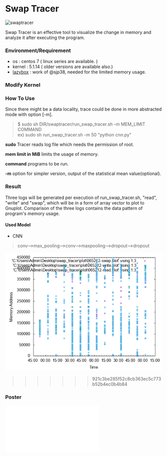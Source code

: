 # Swap Tracer
![swaptracer](./swaptracer.png)

Swap Tracer is an effective tool to visualize the change in memory and analyze it after executing the program.


### Environment/Requirement
+ os : centos 7 ( linux series are available. )
+ kernel : 5.1.14 ( older versions are available also.)  
+ [lazybox](https://github.com/sjp38/lazybox) : work of @sjp38, needed for the limited memory usage.

### Modify Kernel


### How To Use

Since there might be a data locality, trace could be done in more abstracted mode with option [-m].

> $ sudo  sh   DIR/swaptracer/run_swap_tracer.sh -m   MEM_LIMIT COMMAND   
> ex) sudo  sh  run_swap_tracer.sh  -m 50 "python cnn.py"

**sudo**  Tracer reads log file which needs the permission of root.

**mem limit in MiB** limits the usage of memory.

**command** programs to be run.

**-m** option for simpler version, output of the statistical mean value(optional).


### Result
Three logs will be generated per execution of run_swap_tracer.sh, "read", "write" and "swap", which will be in a form of array vector to plot to Gnuplot. Comparison of the three logs contains the data pattern of program's memory usage.

#### Used Model
+ CNN
> conv-->max_pooling-->conv-->maxpooling-->dropout-->dropout

![cnn_256](./result/cnn_256/256.png)
>>>>>>> 921c3be285f52c8cb363ec5c773b52b4ec0b4b84

### Poster
![poster](./poster.pdf)
